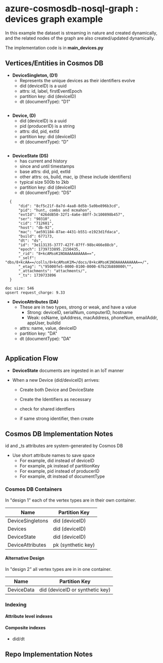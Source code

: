 # azure-cosmosdb-nosql-graph : devices graph example

In this example the dataset is streaming in nature and created dynamically,
and the related nodes of the graph are also created/updated dynamically.

The implementation code is in **main_devices.py**

## Vertices/Entities in Cosmos DB

- **DeviceSingleton, (D1)**
  - Represents the unique devices as their identifiers evolve
  - did (deviceID) is a uuid
  - attrs: id, label, firstEventEpoch
  - partition key: did (deviceID)
  - dt (documentType): "D1"

```

```

- **Device, (D)** 
  - did (deviceID) is a uuid
  - pid (producerID) is a string
  - attrs: did, pid, extId
  - partition key: did (deviceID)
  - dt (documentType): "D"

```

```

- **DeviceState (DS)**
  - has current and history
  - since and until timestamps
  - base attrs: did, pid, extId
  - other attrs: os, build, mac, ip (these include identifiers)
  - typical size 500b to 2kb
  - partition key: did (deviceID)
  - dt (documentType): "DS"

```
  {
      "did": "8cf5c21f-8a7d-4aa8-8d5b-5a9be896b3cd",
      "pid": "hunt, combs and mcmahon",
      "extId": "426dd850-32f1-4a6e-88ff-3c100898b457",
      "ser": "90310",
      "cid": "712681",
      "host": "db-92",
      "mac": "ae591184-87ae-4431-b551-e1923d1fdaca",
      "build": 677173,
      "dt": "ds",
      "id": "3e113135-3777-427f-87ff-98bc466e88cb",
      "epoch": 1739733895.2150435,
      "_rid": "8+kcAMsoK1NOAAAAAAAAAA==",
      "_self": "dbs/8+kcAA==/colls/8+kcAMsoK1M=/docs/8+kcAMsoK1NOAAAAAAAAAA==/",
      "_etag": "\"95000fe5-0000-0100-0000-67b23b880000\"",
      "_attachments": "attachments/",
      "_ts": 1739733896
  }

doc size: 546
upsert request_charge: 9.33
```

- **DeviceAttributes (DA)**
  - These are in two types, strong or weak, and have a value
    - Strong: deviceID, serialNum, computerID, hostname 
    - Weak: osName, ipAddress, macAddress, phoneNum, emailAddr, appUser, buildId
  - attrs: name, value, deviceID
  - partition key: "DA"
  - dt (documentType): "DA"

```

```

## Application Flow

- **DeviceState** documents are ingested in an IoT manner

- When a new Device (did/deviceID) arrives:
  - Create both Device and DeviceState 
  - Create the Identifiers as necessary
  
  - check for shared identfiers
  - if same strong identifier, then create 

## Cosmos DB Implementation Notes

id and _ts attributes are system-generated by Cosmos DB

- Use short attribute names to save space
  - For example, did instead of deviceID
  - For example, pk instead of partitionKey
  - For example, pid instead of producerID
  - For example, dt instead of documentType

### Cosmos DB Containers

In "design 1" each of the vertex types are in their own container.

| Name             | Partition Key       |
| ---------------- | ------------------- |
| DeviceSingletons | did (deviceID)      |
| Devices          | did (deviceID)      |
| DeviceState      | did (deviceID)      |
| DeviceAttributes | pk  (synthetic key) |

#### Alternative Design

In "design 2" all vertex types are in in one container.

| Name             | Partition Key                   |
| ---------------- | ------------------------------- |
| DeviceData       | did (deviceID or synthetic key) |

### Indexing

#### Attribute level indexes

#### Composite indexes

- did/dt

## Repo Implementation Notes
